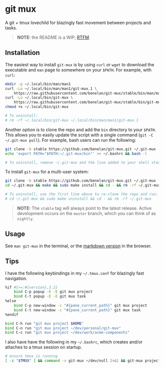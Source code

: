 # git mux

A git + tmux lovechild for blazingly fast movement between projects and tasks.

> **NOTE:** the README is a WIP; [RTFM](./docs/MANUAL.md).

## Installation

The easiest way to install `git-mux` is by using `curl` or `wget` to download the
executable and `man` page to somewhere on your `$PATH`. For example, with `curl`:

```sh
mkdir -p ~/.local/bin/man/man1
curl -Lo ~/.local/bin/man/man1/git-mux.1 \
    https://raw.githubusercontent.com/benelan/git-mux/stable/bin/man/man1/git-mux.1
curl -Lo ~/.local/bin/git-mux \
    https://raw.githubusercontent.com/benelan/git-mux/stable/bin/git-mux
chmod +x ~/.local/bin/git-mux

# To uninstall:
# rm -rf ~/.local/bin/git-mux ~/.local/bin/man/man1/git-mux.1
```

Another option is to clone the repo and add the `bin` directory to your `$PATH`.
This allows you to easily update the script with a single command
(`git -C ~/.git-mux pull`). For example, bash users can run the following:

```sh
git clone -b stable https://github.com/benelan/git-mux.git ~/.git-mux
echo 'export PATH="$PATH:~/.git-mux/bin"' >> ~/.bashrc && bash -l

# To uninstall, remove ~/.git-mux and the line added to your shell startup script
```

To install `git-mux` for a multi-user system:

```sh
git clone -b stable https://github.com/benelan/git-mux.git ~/.git-mux
cd ~/.git-mux && make && sudo make install && cd - && rm -rf ~/.git-mux

# To uninstall, use the first line above to re-clone the repo and run:
# cd ~/.git-mux && sudo make uninstall && cd - && rm -rf ~/.git-mux
```

> **NOTE:** The `stable` tag will always point to the latest release. Active
> development occurs on the `master` branch, which you can think of as `nightly`.

## Usage

See `man git-mux` in the terminal, or the [markdown version](./docs/MANUAL.md) in the browser.

## Tips

I have the following keybindings in my `~/.tmux.conf` for blazingly fast navigation.

```sh
%if #{>=:#{version},3.2}
    bind C-p popup -E -E git mux project
    bind C-t popup -E -E git mux task
%else
    bind C-p new-window -c "#{pane_current_path}" git mux project
    bind C-t new-window -c "#{pane_current_path}" git mux task
%endif

bind C-h run "git mux project $HOME"
bind C-n run "git mux project ~/dev/personal/git-mux"
bind C-c run "git mux project ~/dev/work/acme-components"
```

I also have have the following in my `~/.bashrc`, which creates and/or attaches
to a tmux session on startup.

```sh
# ensure tmux is running
[ -z "$TMUX" ] && command -v git-mux >/dev/null 2>&1 && git-mux project "$PWD"
```
